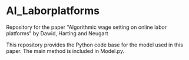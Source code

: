 # AI_Laborplatforms
Repository for the paper "Algorithmic wage setting on online labor platforms" by Dawid, Harting and Neugart

This repository provides the Python code base for the model used in this paper. The main method is included in Model.py. 
